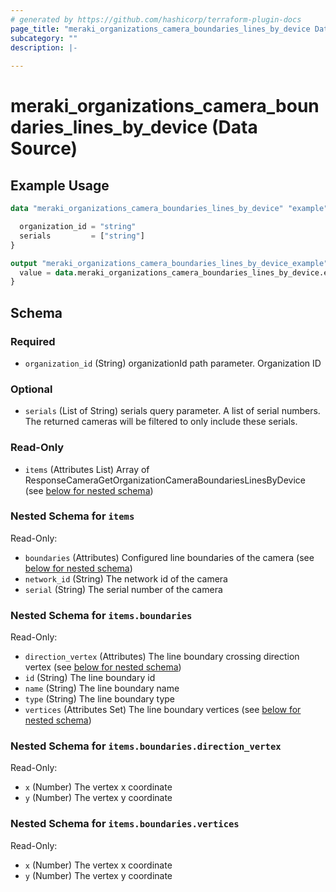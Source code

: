 ```yaml
---
# generated by https://github.com/hashicorp/terraform-plugin-docs
page_title: "meraki_organizations_camera_boundaries_lines_by_device Data Source - terraform-provider-meraki"
subcategory: ""
description: |-
  
---
```


# meraki_organizations_camera_boundaries_lines_by_device (Data Source)



## Example Usage

```terraform
data "meraki_organizations_camera_boundaries_lines_by_device" "example" {

  organization_id = "string"
  serials         = ["string"]
}

output "meraki_organizations_camera_boundaries_lines_by_device_example" {
  value = data.meraki_organizations_camera_boundaries_lines_by_device.example.items
}
```

<!-- schema generated by tfplugindocs -->
## Schema

### Required

- `organization_id` (String) organizationId path parameter. Organization ID

### Optional

- `serials` (List of String) serials query parameter. A list of serial numbers. The returned cameras will be filtered to only include these serials.

### Read-Only

- `items` (Attributes List) Array of ResponseCameraGetOrganizationCameraBoundariesLinesByDevice (see [below for nested schema](#nestedatt--items))

<a id="nestedatt--items"></a>
### Nested Schema for `items`

Read-Only:

- `boundaries` (Attributes) Configured line boundaries of the camera (see [below for nested schema](#nestedatt--items--boundaries))
- `network_id` (String) The network id of the camera
- `serial` (String) The serial number of the camera

<a id="nestedatt--items--boundaries"></a>
### Nested Schema for `items.boundaries`

Read-Only:

- `direction_vertex` (Attributes) The line boundary crossing direction vertex (see [below for nested schema](#nestedatt--items--boundaries--direction_vertex))
- `id` (String) The line boundary id
- `name` (String) The line boundary name
- `type` (String) The line boundary type
- `vertices` (Attributes Set) The line boundary vertices (see [below for nested schema](#nestedatt--items--boundaries--vertices))

<a id="nestedatt--items--boundaries--direction_vertex"></a>
### Nested Schema for `items.boundaries.direction_vertex`

Read-Only:

- `x` (Number) The vertex x coordinate
- `y` (Number) The vertex y coordinate


<a id="nestedatt--items--boundaries--vertices"></a>
### Nested Schema for `items.boundaries.vertices`

Read-Only:

- `x` (Number) The vertex x coordinate
- `y` (Number) The vertex y coordinate
